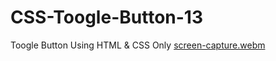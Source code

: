 # CSS-Toogle-Button-13
Toogle Button Using HTML &amp; CSS Only
[screen-capture.webm](https://github.com/Shaheryarkhalid/CSS-Toogle-Buttons/assets/41621149/58d6685e-a94f-4a56-a532-86959faa9efb)